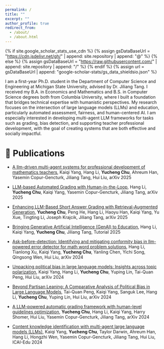 ```yaml
---
permalink: /
title: ""
excerpt: ""
author_profile: true
redirect_from: 
  - /about/
  - /about.html
---
```


{% if site.google_scholar_stats_use_cdn %}
{% assign gsDataBaseUrl = "https://cdn.jsdelivr.net/gh/" | append: site.repository | append: "@" %}
{% else %}
{% assign gsDataBaseUrl = "https://raw.githubusercontent.com/" | append: site.repository | append: "/" %}
{% endif %}
{% assign url = gsDataBaseUrl | append: "google-scholar-stats/gs_data_shieldsio.json" %}

<span class='anchor' id='about-me'></span>

I am a first-year Ph.D. student in the Department of Computer Science and Engineering at Michigan State University, advised by Dr. Jiliang Tang. I received my B.A. in Economics and Mathematics and B.S. in Computer Science degrees both from Columbia University, where I built a foundation that bridges technical expertise with humanistic perspectives. My research focuses on the intersection of large language models (LLMs) and education, particularly automated assessment, fairness, and human-centered AI. I am especially interested in developing multi-agent LLM frameworks for tasks such as grading, bias detection, and supporting teacher professional development, with the goal of creating systems that are both effective and socially impactful.



# 📝 Publications 

- [A llm-driven multi-agent systems for professional development of mathematics teachers](https://arxiv.org/abs/2507.05292), Kaiqi Yang, Hang Li, **Yucheng Chu**, Ahreum Han, Yasemin Copur-Gencturk, Jiliang Tang, Hui Liu, arXiv 2025

- [LLM-based Automated Grading with Human-in-the-Loop](https://arxiv.org/abs/2504.05239), Hang Li, **Yucheng Chu**, Kaiqi Yang, Yasemin Copur-Gencturk, Jiliang Tang, arXiv 2025

- [Enhancing LLM-Based Short Answer Grading with Retrieval-Augmented Generation](https://arxiv.org/abs/2504.05276), **Yucheng Chu**, Peng He, Hang Li, Haoyu Han, Kaiqi Yang, Yu Xue, Tingting Li, Joseph Krajcik, Jiliang Tang, arXiv 2025

- [Bringing Generative Artificial Intelligence (GenAI) to Education](https://educationaldatamining.org/EDM2025/proceedings/2025.EDM.workshop-tutorial-abstracts.250/2025.EDM.workshop-tutorial-abstracts.250.pdf), Hang Li, Kaiqi Yang, **Yucheng Chu**, Jiliang Tang, Tutorial 2025

- [Ask-before-detection: Identifying and mitigating conformity bias in llm-powered error detector for math word problem solutions](https://arxiv.org/abs/2412.16838), Hang Li, Tianlong Xu, Kaiqi Yang, **Yucheng Chu**, Yanling Chen, Yichi Song, Qingsong Wen, Hui Liu, arXiv 2024

- [Unpacking political bias in large language models: Insights across topic polarization](https://arxiv.org/abs/2412.16746), Kaiqi Yang, Hang Li, **Yucheng Chu**, Yuping Lin, Tai-Quan Peng, Hui Liu, arXiv 2024

- [Beyond Partisan Leaning: A Comparative Analysis of Political Bias in Large Language Models](https://arxiv.org/abs/2412.16746), Tai-Quan Peng, Kaiqi Yang, Sanguk Lee, Hang Li, **Yucheng Chu**, Yuping Lin, Hui Liu, arXiv 2024

- [A LLM-powered automatic grading framework with human-level guidelines optimization](https://arxiv.org/abs/2410.02165), **Yucheng Chu**, Hang Li, Kaiqi Yang, Harry Shomer, Hui Liu, Yasemin Copur-Gencturk, Jiliang Tang, arXiv 2024

- [Content knowledge identification with multi-agent large language models (LLMs)](https://arxiv.org/abs/2404.07960), Kaiqi Yang, **Yucheng Chu**, Taylor Darwin, Ahreum Han, Hang Li, Hongzhi Wen, Yasemin Copur-Gencturk, Jiliang Tang, Hui Liu, ICAI-Edu 2024




